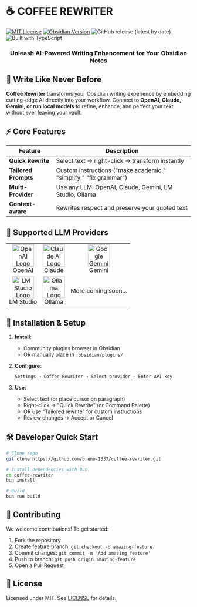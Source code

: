 # ☕ COFFEE REWRITER

[![MIT License](https://img.shields.io/badge/License-MIT-blue.svg)](LICENSE)
[![Obsidian Version](https://img.shields.io/badge/Obsidian-v1.5.8%2B-purple.svg)](https://obsidian.md)
![GitHub release (latest by date)](https://img.shields.io/github/v/release/bruno-1337/coffee-rewriter?style=flat&color=green)
![Built with TypeScript](https://img.shields.io/badge/Built_with-TypeScript-007ACC.svg)

<div align="center">
  <h3>Unleash AI-Powered Writing Enhancement for Your Obsidian Notes</h3>
</div>

## 🚀 Write Like Never Before

**Coffee Rewriter** transforms your Obsidian writing experience by embedding cutting-edge AI directly into your workflow. Connect to **OpenAI, Claude, Gemini, or run local models** to refine, enhance, and perfect your text without ever leaving your vault.

## ⚡ Core Features

| Feature | Description |
|---------|-------------|
| **Quick Rewrite** | Select text → right-click → transform instantly |
| **Tailored Prompts** | Custom instructions ("make academic," "simplify," "fix grammar") |
| **Multi-Provider** | Use any LLM: OpenAI, Claude, Gemini, LM Studio, Ollama |
| **Context-aware** | Rewrites respect and preserve your quoted text |

## 🔌 Supported LLM Providers

<div align="center">
  <table>
    <tr>
      <td align="center"><img src="https://unpkg.com/@lobehub/icons-static-svg@latest/icons/openai.svg" width="60" alt="OpenAI Logo"/><br>OpenAI</td>
      <td align="center"><img src="https://unpkg.com/@lobehub/icons-static-svg@latest/icons/claude.svg" width="60" alt="Claude AI Logo"/><br>Claude</td>
      <td align="center"><img src="https://unpkg.com/@lobehub/icons-static-svg@latest/icons/gemini.svg" width="60" alt="Google Gemini Logo"/><br>Gemini</td>
    </tr>
    <tr>
      <td align="center"><img src="https://unpkg.com/@lobehub/icons-static-svg@latest/icons/lmstudio.svg" width="60" alt="LM Studio Logo"/><br>LM Studio</td>
      <td align="center"><img src="https://unpkg.com/@lobehub/icons-static-svg@latest/icons/ollama.svg" width="60" alt="Ollama Logo"/><br>Ollama</td>
      <td align="center">More coming soon...</td>
    </tr>
  </table>
</div>

## 🔧 Installation & Setup

1. **Install**:
   - Community plugins browser in Obsidian
   - OR manually place in `.obsidian/plugins/`

2. **Configure**:
   ```
   Settings → Coffee Rewriter → Select provider → Enter API key
   ```

3. **Use**:
   - Select text (or place cursor on paragraph)
   - Right-click → "Quick Rewrite" (or Command Palette)
   - OR use "Tailored rewrite" for custom instructions
   - Review changes → Accept or Cancel

## 🛠️ Developer Quick Start

```bash
# Clone repo
git clone https://github.com/bruno-1337/coffee-rewriter.git

# Install dependencies with Bun
cd coffee-rewriter
bun install

# Build
bun run build
```

## 🤝 Contributing

We welcome contributions! To get started:

1. Fork the repository
2. Create feature branch: `git checkout -b amazing-feature`
3. Commit changes: `git commit -m 'Add amazing feature'`
4. Push to branch: `git push origin amazing-feature`
5. Open a Pull Request

## 📜 License

Licensed under MIT. See [LICENSE](LICENSE) for details.
